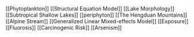 [[Phytoplankton]]
[[Structural Equation Model]]
[[Lake Morphology]]
[[Subtropical Shallow Lakes]]
[[periphyton]]
[[The Hengduan Mountains]]
[[Alpine Stream]]
[[Generalized Linear Mixed-effects Model]]
[[Exposure]]
[[Fluorosis]]
[[Carcinogenic Risk]]
[[Arsenism]]
